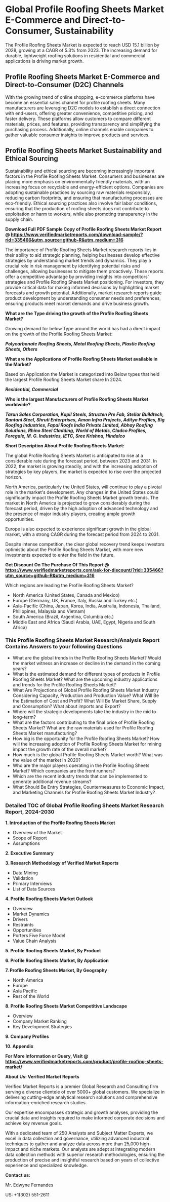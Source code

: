 <h1>Global Profile Roofing Sheets Market E-Commerce and Direct-to-Consumer, Sustainability</h1><p class=""><p>The Profile Roofing Sheets Market is expected to reach USD 15.1 billion by 2028, growing at a CAGR of 5.3% from 2023. The increasing demand for durable, lightweight roofing solutions in residential and commercial applications is driving market growth.</p><h2>Profile Roofing Sheets Market E-Commerce and Direct-to-Consumer (D2C) Channels</h2><p>With the growing trend of online shopping, e-commerce platforms have become an essential sales channel for profile roofing sheets. Many manufacturers are leveraging D2C models to establish a direct connection with end-users, offering greater convenience, competitive pricing, and faster delivery. These platforms allow customers to compare different materials, prices, and features, providing transparency and simplifying the purchasing process. Additionally, online channels enable companies to gather valuable consumer insights to improve products and services.</p><h2>Profile Roofing Sheets Market Sustainability and Ethical Sourcing</h2><p>Sustainability and ethical sourcing are becoming increasingly important factors in the Profile Roofing Sheets Market. Consumers and businesses are placing more emphasis on environmentally friendly materials, with an increasing focus on recyclable and energy-efficient options. Companies are adopting sustainable practices by sourcing raw materials responsibly, reducing carbon footprints, and ensuring that manufacturing processes are eco-friendly. Ethical sourcing practices also involve fair labor conditions, ensuring that the production of roofing sheets does not contribute to exploitation or harm to workers, while also promoting transparency in the supply chain.</p></p><p class=""><strong>Download Full PDF Sample Copy of Profile Roofing Sheets Market Report @ <a href="https://www.verifiedmarketreports.com/download-sample/?rid=335466&utm_source=github-R&utm_medium=316" target="_blank">https://www.verifiedmarketreports.com/download-sample/?rid=335466&utm_source=github-R&utm_medium=316</a></strong></p><p>The importance of&nbsp;Profile Roofing Sheets Market research reports lies in their ability to aid strategic planning, helping businesses develop effective strategies by understanding market trends and dynamics. They play a crucial role in risk management by identifying potential risks and challenges, allowing businesses to mitigate them proactively. These reports offer a competitive advantage by providing insights into competitors' strategies and Profile Roofing Sheets Market positioning. For investors, they provide critical data for making informed decisions by highlighting market forecasts and growth potential. Additionally, market research reports guide product development by understanding consumer needs and preferences, ensuring products meet market demands and drive business growth.</p><p><strong>What are the&nbsp;Type driving the growth of the Profile Roofing Sheets Market?</strong></p><p id="" class="">Growing demand for below Type around the world has had a direct impact on the growth of the Profile Roofing Sheets Market:</p><p class=""><em><strong>Polycarbonate Roofing Sheets, Metal Roofing Sheets, Plastic Roofing Sheets, Others</strong></em></p><p class=""><strong>What are the&nbsp;Applications&nbsp;of Profile Roofing Sheets Market available in the Market?</strong></p><p id="" class="">Based on Application the Market is categorized into Below types that held the largest Profile Roofing Sheets Market share In 2024.</p><p class=""><em><strong>Residential, Commercial</strong></em></p><p class=""><strong>Who is the largest Manufacturers of Profile Roofing Sheets Market worldwide?</strong></p><p><em><strong>Tarun Sales Corporation, Kapil Steels, Structen Pre Fab, Stellar Buildtech, Santani Steel, Shruti Enterprises, Aman Infra Projects, Aditya Profiles, Big Roofing Industries, Fapal Roofs India Private Limited, Abhay Roofing Solutions, Rhino Steel Cladding, World of Metals, Cladco Profiles, Foregale, M. G. Industries, IETC, Sree Krishna, Hindalco</strong></em></p><p id="" class=""><strong>Short Description About Profile Roofing Sheets Market:</strong></p><p>The global Profile Roofing Sheets Market is anticipated to rise at a considerable rate during the forecast period, between 2023 and 2031. In 2022, the market is growing steadily, and with the increasing adoption of strategies by key players, the market is expected to rise over the projected horizon.</p><p>North America, particularly the United States, will continue to play a pivotal role in the market's development. Any changes in the United States could significantly impact the Profile Roofing Sheets Market growth trends. The market in North America is projected to grow considerably during the forecast period, driven by the high adoption of advanced technology and the presence of major industry players, creating ample growth opportunities.</p><p>Europe is also expected to experience significant growth in the global market, with a strong CAGR during the forecast period from 2024 to 2031.</p><p>Despite intense competition, the clear global recovery trend keeps investors optimistic about the Profile Roofing Sheets Market, with more new investments expected to enter the field in the future.</p><p id="" class=""><strong>Get Discount On The Purchase Of This Report @ <a href="https://www.verifiedmarketreports.com/ask-for-discount/?rid=335466?utm_source=github-R&utm_medium=316" target="_blank">https://www.verifiedmarketreports.com/ask-for-discount/?rid=335466?utm_source=github-R&utm_medium=316</a></strong></p><p class="">Which regions are leading the Profile Roofing Sheets Market?</p><ul><li>North America (United States, Canada and Mexico)</li><li>Europe (Germany, UK, France, Italy, Russia and Turkey etc.)</li><li>Asia-Pacific (China, Japan, Korea, India, Australia, Indonesia, Thailand, Philippines, Malaysia and Vietnam)</li><li>South America (Brazil, Argentina, Columbia etc.)</li><li>Middle East and Africa (Saudi Arabia, UAE, Egypt, Nigeria and South Africa)</li></ul><h3 id="" class="">This Profile Roofing Sheets Market Research/Analysis Report Contains Answers to your following Questions</h3><ul><li>What are the global trends in the Profile Roofing Sheets Market? Would the market witness an increase or decline in the demand in the coming years?</li><li>What is the estimated demand for different types of products in Profile Roofing Sheets Market? What are the upcoming industry applications and trends for the Profile Roofing Sheets Market?</li><li>What Are Projections of Global Profile Roofing Sheets Market Industry Considering Capacity, Production and Production Value? What Will Be the Estimation of Cost and Profit? What Will Be Market Share, Supply and Consumption? What about imports and Export?</li><li>Where will the strategic developments take the industry in the mid to long-term?</li><li>What are the factors contributing to the final price of Profile Roofing Sheets Market? What are the raw materials used for Profile Roofing Sheets Market manufacturing?</li><li>How big is the opportunity for the Profile Roofing Sheets Market? How will the increasing adoption of Profile Roofing Sheets Market for mining impact the growth rate of the overall market?</li><li>How much is the global Profile Roofing Sheets Market worth? What was the value of the market In 2020?</li><li>Who are the major players operating in the Profile Roofing Sheets Market? Which companies are the front runners?</li><li>Which are the recent industry trends that can be implemented to generate additional revenue streams?</li><li>What Should Be Entry Strategies, Countermeasures to Economic Impact, and Marketing Channels for Profile Roofing Sheets Market Industry?</li></ul><h3 id="" class="">Detailed TOC of Global Profile Roofing Sheets Market Research Report, 2024-2030</h3><p id="" class=""><strong>1. Introduction of the Profile Roofing Sheets Market</strong></p><ul><li>Overview of the Market</li><li>Scope of Report</li><li>Assumptions</li></ul><p id="" class=""><strong>2. Executive Summary</strong></p><p id="" class=""><strong>3. Research Methodology of Verified Market Reports</strong></p><ul><li>Data Mining</li><li>Validation</li><li>Primary Interviews</li><li>List of Data Sources</li></ul><p id="" class=""><strong>4. Profile Roofing Sheets Market Outlook</strong></p><ul><li>Overview</li><li>Market Dynamics</li><li>Drivers</li><li>Restraints</li><li>Opportunities</li><li>Porters Five Force Model</li><li>Value Chain Analysis</li></ul><p id="" class=""><strong>5. Profile Roofing Sheets Market, By Product</strong></p><p id="" class=""><strong>6. Profile Roofing Sheets Market, By Application</strong></p><p id="" class=""><strong>7. Profile Roofing Sheets Market, By Geography</strong></p><ul><li>North America</li><li>Europe</li><li>Asia Pacific</li><li>Rest of the World</li></ul><p id="" class=""><strong>8. Profile Roofing Sheets Market Competitive Landscape</strong></p><ul><li>Overview</li><li>Company Market Ranking</li><li>Key Development Strategies</li></ul><p id="" class=""><strong>9. Company Profiles</strong></p><p id="" class=""><strong>10. Appendix</strong></p><p id="" class=""><strong>For More Information or Query, Visit @ <a href="https://www.verifiedmarketreports.com/product/profile-roofing-sheets-market/" target="_blank">https://www.verifiedmarketreports.com/product/profile-roofing-sheets-market/</a></strong></p><p id="" class=""><strong>About Us: Verified Market Reports</strong></p><p id="" class="">Verified Market Reports is a premier Global Research and Consulting firm serving a diverse clientele of over 5000+ global customers. We specialize in delivering cutting-edge analytical research solutions and comprehensive information-enriched research studies.</p><p id="" class="">Our expertise encompasses strategic and growth analyses, providing the crucial data and insights required to make informed corporate decisions and achieve key revenue goals.</p><p id="" class="">With a dedicated team of 250 Analysts and Subject Matter Experts, we excel in data collection and governance, utilizing advanced industrial techniques to gather and analyze data across more than 25,000 high-impact and niche markets. Our analysts are adept at integrating modern data collection methods with superior research methodologies, ensuring the production of precise and insightful research based on years of collective experience and specialized knowledge.</p><p id="" class=""><strong>Contact us:</strong></p><p id="" class="">Mr. Edwyne Fernandes</p><p id="" class="">US: +1(302) 551-2611</p>